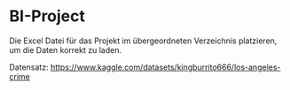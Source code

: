 # BI-Project

Die Excel Datei für das Projekt im übergeordneten Verzeichnis platzieren, um die Daten korrekt zu laden.

Datensatz: https://www.kaggle.com/datasets/kingburrito666/los-angeles-crime
